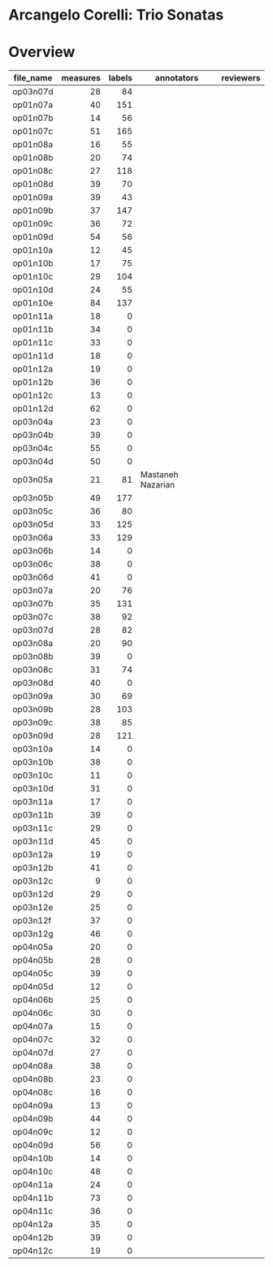 # Arcangelo Corelli: Trio Sonatas 


# Overview
|file_name|measures|labels|   annotators    |reviewers|
|---------|-------:|-----:|-----------------|---------|
|op03n07d |      28|    84|                 |         |
|op01n07a |      40|   151|                 |         |
|op01n07b |      14|    56|                 |         |
|op01n07c |      51|   165|                 |         |
|op01n08a |      16|    55|                 |         |
|op01n08b |      20|    74|                 |         |
|op01n08c |      27|   118|                 |         |
|op01n08d |      39|    70|                 |         |
|op01n09a |      39|    43|                 |         |
|op01n09b |      37|   147|                 |         |
|op01n09c |      36|    72|                 |         |
|op01n09d |      54|    56|                 |         |
|op01n10a |      12|    45|                 |         |
|op01n10b |      17|    75|                 |         |
|op01n10c |      29|   104|                 |         |
|op01n10d |      24|    55|                 |         |
|op01n10e |      84|   137|                 |         |
|op01n11a |      18|     0|                 |         |
|op01n11b |      34|     0|                 |         |
|op01n11c |      33|     0|                 |         |
|op01n11d |      18|     0|                 |         |
|op01n12a |      19|     0|                 |         |
|op01n12b |      36|     0|                 |         |
|op01n12c |      13|     0|                 |         |
|op01n12d |      62|     0|                 |         |
|op03n04a |      23|     0|                 |         |
|op03n04b |      39|     0|                 |         |
|op03n04c |      55|     0|                 |         |
|op03n04d |      50|     0|                 |         |
|op03n05a |      21|    81|Mastaneh Nazarian|         |
|op03n05b |      49|   177|                 |         |
|op03n05c |      36|    80|                 |         |
|op03n05d |      33|   125|                 |         |
|op03n06a |      33|   129|                 |         |
|op03n06b |      14|     0|                 |         |
|op03n06c |      38|     0|                 |         |
|op03n06d |      41|     0|                 |         |
|op03n07a |      20|    76|                 |         |
|op03n07b |      35|   131|                 |         |
|op03n07c |      38|    92|                 |         |
|op03n07d |      28|    82|                 |         |
|op03n08a |      20|    90|                 |         |
|op03n08b |      39|     0|                 |         |
|op03n08c |      31|    74|                 |         |
|op03n08d |      40|     0|                 |         |
|op03n09a |      30|    69|                 |         |
|op03n09b |      28|   103|                 |         |
|op03n09c |      38|    85|                 |         |
|op03n09d |      28|   121|                 |         |
|op03n10a |      14|     0|                 |         |
|op03n10b |      38|     0|                 |         |
|op03n10c |      11|     0|                 |         |
|op03n10d |      31|     0|                 |         |
|op03n11a |      17|     0|                 |         |
|op03n11b |      39|     0|                 |         |
|op03n11c |      29|     0|                 |         |
|op03n11d |      45|     0|                 |         |
|op03n12a |      19|     0|                 |         |
|op03n12b |      41|     0|                 |         |
|op03n12c |       9|     0|                 |         |
|op03n12d |      29|     0|                 |         |
|op03n12e |      25|     0|                 |         |
|op03n12f |      37|     0|                 |         |
|op03n12g |      46|     0|                 |         |
|op04n05a |      20|     0|                 |         |
|op04n05b |      28|     0|                 |         |
|op04n05c |      39|     0|                 |         |
|op04n05d |      12|     0|                 |         |
|op04n06b |      25|     0|                 |         |
|op04n06c |      30|     0|                 |         |
|op04n07a |      15|     0|                 |         |
|op04n07c |      32|     0|                 |         |
|op04n07d |      27|     0|                 |         |
|op04n08a |      38|     0|                 |         |
|op04n08b |      23|     0|                 |         |
|op04n08c |      16|     0|                 |         |
|op04n09a |      13|     0|                 |         |
|op04n09b |      44|     0|                 |         |
|op04n09c |      12|     0|                 |         |
|op04n09d |      56|     0|                 |         |
|op04n10b |      14|     0|                 |         |
|op04n10c |      48|     0|                 |         |
|op04n11a |      24|     0|                 |         |
|op04n11b |      73|     0|                 |         |
|op04n11c |      36|     0|                 |         |
|op04n12a |      35|     0|                 |         |
|op04n12b |      39|     0|                 |         |
|op04n12c |      19|     0|                 |         |
